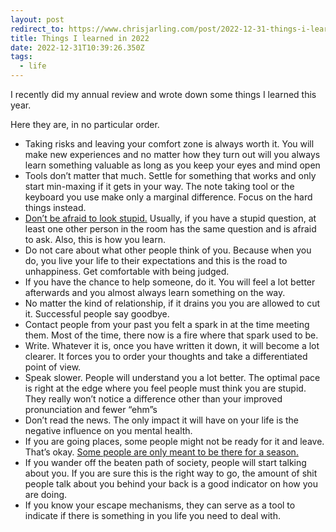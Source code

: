 ```yaml
---
layout: post
redirect_to: https://www.chrisjarling.com/post/2022-12-31-things-i-learned-in-2022
title: Things I learned in 2022
date: 2022-12-31T10:39:26.350Z
tags:
  - life
---
```

I recently did my annual review and wrote down some things I learned this year. 

Here they are, in no particular order.

* Taking risks and leaving your comfort zone is always worth it. You will make new experiences and no matter how they turn out will you always learn something valuable as long as you keep your eyes and mind open
* Tools don’t matter that much. Settle for something that works and only start min-maxing if it gets in your way. The note taking tool or the keyboard you use make only a marginal difference. Focus on the hard things instead.
* [Don’t be afraid to look stupid.](https://www.youtube.com/watch?v=BkLzo_oNVho) Usually, if you have a stupid question, at least one other person in the room has the same question and is afraid to ask. Also, this is how you learn. [](https://www.youtube.com/watch?v=BkLzo_oNVho)[](https://www.youtube.com/watch?v=BkLzo_oNVho)
* Do not care about what other people think of you. Because when you do, you live your life to their expectations and this is the road to unhappiness. Get comfortable with being judged.
* If you have the chance to help someone, do it. You will feel a lot better afterwards and you almost always learn something on the way.
* No matter the kind of relationship, if it drains you you are allowed to cut it. Successful people say goodbye.
* Contact people from your past you felt a spark in at the time meeting them. Most of the time, there now is a fire where that spark used to be.
* Write. Whatever it is, once you have written it down, it will become a lot clearer. It forces you to order your thoughts and take a differentiated point of view.
* Speak slower. People will understand you a lot better. The optimal pace is right at the edge where you feel people must think you are stupid. They really won’t notice a difference other than your improved pronunciation and fewer “ehm”s
* Don’t read the news. The only impact it will have on your life is the negative influence on you mental health.
* If you are going places, some people might not be ready for it and leave. That’s okay. [Some people are only meant to be there for a season.](https://www.youtube.com/shorts/ilk-jFZ-IbE) [](https://www.youtube.com/shorts/ilk-jFZ-IbE)[](https://www.youtube.com/shorts/ilk-jFZ-IbE)
* If you wander off the beaten path of society, people will start talking about you. If you are sure this is the right way to go, the amount of shit people talk about you behind your back is a good indicator on how you are doing.
* If you know your escape mechanisms, they can serve as a tool to indicate if there is something in you life you need to deal with.
